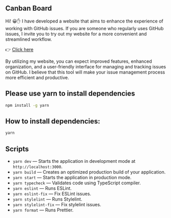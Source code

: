 ## Canban Board


Hi! 😀✋ I have developed a website that aims to enhance the experience of working with GitHub issues. If you are someone who regularly uses GitHub issues, I invite you to try out my website for a more convenient and streamlined workflow.

👉 [Click here](https://canban-board.netlify.app)

By utilizing my website, you can expect improved features, enhanced organization, and a user-friendly interface for managing and tracking issues on GitHub. I believe that this tool will make your issue management process more efficient and productive.



## Please use yarn to install dependencies

```bash
npm install -g yarn
```

## How to install dependencies:

```bash
yarn
```

## Scripts

- `yarn dev` — Starts the application in development mode at `http://localhost:3000`.
- `yarn build` — Creates an optimized production build of your application.
- `yarn start` — Starts the application in production mode.
- `yarn typecheck` — Validates code using TypeScript compiler.
- `yarn eslint` — Runs ESLint.
- `yarn eslint-fix` — Fix ESLint issues.
- `yarn stylelint` — Runs Stylelint.
- `yarn stylelint-fix` — Fix stylelint issues.
- `yarn format` — Runs Prettier.
